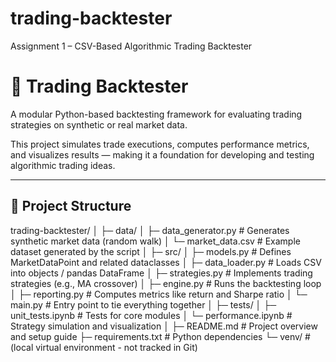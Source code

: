 # trading-backtester
Assignment 1 – CSV-Based Algorithmic Trading Backtester
# 🧮 Trading Backtester

A modular Python-based backtesting framework for evaluating trading strategies on synthetic or real market data.

This project simulates trade executions, computes performance metrics, and visualizes results — making it a foundation for developing and testing algorithmic trading ideas.

---

## 📁 Project Structure

trading-backtester/
│
├─ data/
│ ├─ data_generator.py # Generates synthetic market data (random walk)
│ └─ market_data.csv # Example dataset generated by the script
│
├─ src/
│ ├─ models.py # Defines MarketDataPoint and related dataclasses
│ ├─ data_loader.py # Loads CSV into objects / pandas DataFrame
│ ├─ strategies.py # Implements trading strategies (e.g., MA crossover)
│ ├─ engine.py # Runs the backtesting loop
│ ├─ reporting.py # Computes metrics like return and Sharpe ratio
│ └─ main.py # Entry point to tie everything together
│
├─ tests/
│ ├─ unit_tests.ipynb # Tests for core modules
│ └─ performance.ipynb # Strategy simulation and visualization
│
├─ README.md # Project overview and setup guide
├─ requirements.txt # Python dependencies
└─ venv/ # (local virtual environment - not tracked in Git)